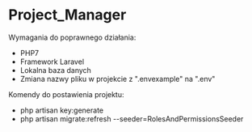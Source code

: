 # Project_Manager

Wymagania do poprawnego działania:

- PHP7
- Framework Laravel
- Lokalna baza danych
- Zmiana nazwy pliku w projekcie z ".envexample" na ".env"

Komendy do postawienia projektu:

- php artisan key:generate
- php artisan migrate:refresh --seeder=RolesAndPermissionsSeeder


